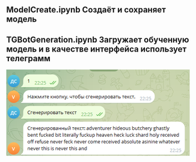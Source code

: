 ## ModelCreate.ipynb Создаёт и сохраняет модель 

## TGBotGeneration.ipynb Загружает обученную модель и в качестве интерфейса использует телеграмм 


![Подключение к телеграмму](/images/Интерфейс.png)  
